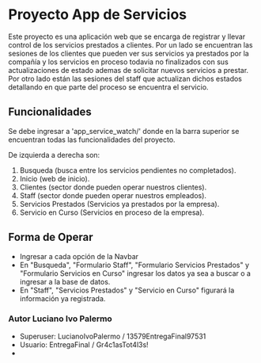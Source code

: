 # Proyecto App de Servicios

Este proyecto es una  aplicación web que se encarga de registrar y llevar control de los servicios prestados a clientes.
Por un lado se encuentran las sesiones de los clientes que pueden ver sus servicios ya prestados por la compañía y los servicios en proceso todavia no finalizados con sus actualizaciones de estado ademas de solicitar nuevos servicios a prestar.
Por otro lado están las sesiones del staff que actualizan dichos estados detallando en que parte del proceso se encuentra el servicio.

## Funcionalidades

Se debe ingresar a 'app_service_watch/' donde en la barra superior se encuentran todas las funcionalidades del proyecto.

De izquierda a derecha son:
1. Busqueda (busca entre los servicios pendientes no completados).
2. Inicio (web de inicio).
3. Clientes (sector donde pueden operar nuestros clientes).
4. Staff (sector donde pueden operar nuestros empleados).
5. Servicios Prestados (Servicios ya prestados por la empresa).
6. Servicio en Curso (Servicios en proceso de la empresa).

## Forma de Operar
* Ingresar a cada opción de la Navbar
* En "Busqueda", "Formulario Staff", "Formulario Servicios Prestados" y "Formulario Servicios en Curso" ingresar los datos ya sea a buscar o a ingresar a la base de datos.
* En "Staff", "Servicios Prestados" y "Servicio en Curso" figurará la información ya registrada.

### Autor **Luciano Ivo Palermo**
* Superuser: LucianoIvoPalermo / 13579EntregaFinal97531
* Usuario: EntregaFinal / Gr4c1asTot4l3s!
* 